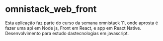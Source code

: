 # omnistack_web_front

  Esta aplicação faz parte do curso da semana omnistack 11, onde aprosta é fazer uma api em Node js, Front em React, e app em React Native.
   Desenvolvimento para estudo dastecnologias em javascript.
